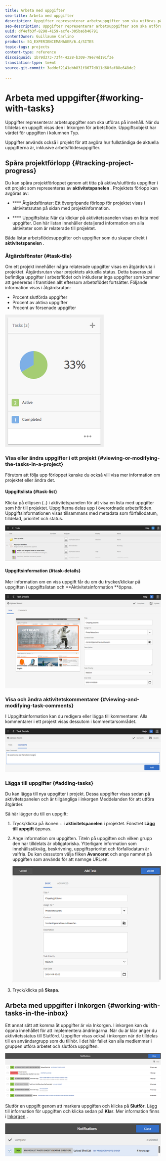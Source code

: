 ```yaml
---
title: Arbeta med uppgifter
seo-title: Arbeta med uppgifter
description: Uppgifter representerar arbetsuppgifter som ska utföras på innehåll och används i projekt för att fastställa slutförandenivån för aktuella uppgifter
seo-description: Uppgifter representerar arbetsuppgifter som ska utföras på innehåll och används i projekt för att fastställa slutförandenivån för aktuella uppgifter
uuid: df4efb3f-8298-4159-acfe-305ba6b46791
contentOwner: Guillaume Carlino
products: SG_EXPERIENCEMANAGER/6.4/SITES
topic-tags: projects
content-type: reference
discoiquuid: 1b79d373-73f4-4228-b309-79e74d191f3e
translation-type: tm+mt
source-git-commit: 3addef2141ebb831f8677d011d68faf88e648dc2

---
```



# Arbeta med uppgifter{#working-with-tasks}

Uppgifter representerar arbetsuppgifter som ska utföras på innehåll. När du tilldelas en uppgift visas den i Inkorgen för arbetsflöde. Uppgiftsobjekt har värdet för uppgiften i kolumnen Typ.

Uppgifter används också i projekt för att avgöra hur fullständiga de aktuella uppgifterna är, inklusive arbetsflödesuppgifter.

## Spåra projektförlopp {#tracking-project-progress}

Du kan spåra projektförloppet genom att titta på aktiva/slutförda uppgifter i ett projekt som representeras av **aktivitetspanelen** . Projektets förlopp kan avgöras av:

* **** Åtgärdsfönster: Ett övergripande förlopp för projektet visas i aktivitetsrutan på sidan med projektinformation.

* **** Uppgiftslista: När du klickar på aktivitetspanelen visas en lista med uppgifter. Den här listan innehåller detaljerad information om alla aktiviteter som är relaterade till projektet.

Båda listar arbetsflödesuppgifter och uppgifter som du skapar direkt i **aktivitetspanelen** .

### Åtgärdsfönster {#task-tile}

Om ett projekt innehåller några relaterade uppgifter visas en åtgärdsruta i projektet. Åtgärdsrutan visar projektets aktuella status. Detta baseras på befintliga uppgifter i arbetsflödet och inkluderar inga uppgifter som kommer att genereras i framtiden allt eftersom arbetsflödet fortsätter. Följande information visas i åtgärdsrutan:

* Procent slutförda uppgifter
* Procent av aktiva uppgifter
* Procent av försenade uppgifter

![chlimage_1-98](assets/chlimage_1-98.png)

### Visa eller ändra uppgifter i ett projekt {#viewing-or-modifying-the-tasks-in-a-project}

Förutom att följa upp förloppet kanske du också vill visa mer information om projektet eller ändra det.

#### Uppgiftslista {#task-list}

Klicka på ellipsen (..) i aktivitetspanelen för att visa en lista med uppgifter som hör till projektet. Uppgifterna delas upp i överordnade arbetsflöden. Uppgiftsinformationen visas tillsammans med metadata som förfallodatum, tilldelad, prioritet och status.

![chlimage_1-99](assets/chlimage_1-99.png)

#### Uppgiftsinformation {#task-details}

Mer information om en viss uppgift får du om du trycker/klickar på uppgiften i uppgiftslistan och **Aktivitetsinformation **öppna.

![chlimage_1-100](assets/chlimage_1-100.png)

### Visa och ändra aktivitetskommentarer {#viewing-and-modifying-task-comments}

I Uppgiftsinformation kan du redigera eller lägga till kommentarer. Alla kommentarer i ett projekt visas dessutom i kommentarsområdet.

![chlimage_1-101](assets/chlimage_1-101.png)

### Lägga till uppgifter {#adding-tasks}

Du kan lägga till nya uppgifter i projekt. Dessa uppgifter visas sedan på aktivitetspanelen och är tillgängliga i inkorgen Meddelanden för att utföra åtgärder.

Så här lägger du till en uppgift:

1. Tryck/klicka på ikonen + i **aktivitetspanelen** i projektet. Fönstret **Lägg till uppgift** öppnas.
1. Ange information om uppgiften. Titeln på uppgiften och vilken grupp den har tilldelats är obligatoriska. Ytterligare information som innehållssökväg, beskrivning, uppgiftsprioritet och förfallodatum är valfria. Du kan dessutom välja fliken **Avancerat** och ange namnet på uppgiften som används för att namnge URL:en.

   ![chlimage_1-102](assets/chlimage_1-102.png)

1. Tryck/klicka på **Skapa**.

## Arbeta med uppgifter i Inkorgen {#working-with-tasks-in-the-inbox}

Ett annat sätt att komma åt uppgifter är via Inkorgen. I inkorgen kan du öppna innehållet för att implementera ändringarna. När du är klar anger du aktivitetsstatus till Slutförd. Uppgifter visas också i inkorgen när de tilldelas till en användargrupp som du tillhör. I det här fallet kan alla medlemmar i gruppen utföra arbetet och slutföra uppgiften.

![chlimage_1-103](assets/chlimage_1-103.png)

Slutför en uppgift genom att markera uppgiften och klicka på **Slutför**. Lägg till information för uppgiften och klicka sedan på **Klar**. Mer information finns i [Inkorgen](/help/sites-authoring/inbox.md) .

![chlimage_1-104](assets/chlimage_1-104.png)